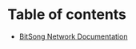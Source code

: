 # Table of contents

* [BitSong Network Documentation](https://github.com/bitsongofficial/go-bitsong/tree/15799490057bb614aad2df02bf335f6eb7884c23/docs/docs.md)

